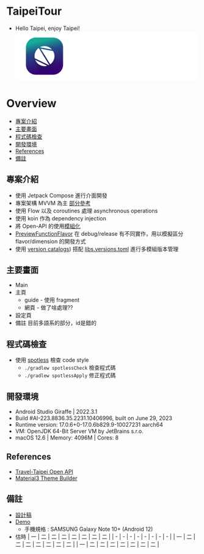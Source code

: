 # TaipeiTour
- Hello Taipei, enjoy Taipei!
  ![](./doc/cover.png)

# Overview
- [專案介紹](#專案介紹)
- [主要畫面](#主要畫面)
- [程式碼檢查](#程式碼檢查)
- [開發環境](#開發環境)
- [References](#References)
- [備註](#備註)

## 專案介紹
- 使用 Jetpack Compose 進行介面開發
- 專案架構 MVVM 為主 [部分參考](https://github.com/android/architecture-samples "Android Architecture Samples")
- 使用 Flow 以及 coroutines 處理 asynchronous operations
- 使用 koin 作為 dependency injection
- 將 Open-API 的使用[模組化](https://github.com/7ANG2C/TaipeiTour/tree/feature/prepare_readme/TaipeiTourApi "TaipeiTourApi")
- [PreviewFunctionFlavor] 在 debug/release 有不同實作，用以模擬區分 flavor/dimension 的開發方式
- 使用 [version catalogs](https://developer.android.com/build/migrate-to-catalogs "version catalogs")) 搭配 [libs.versions.toml] 進行多模組版本管理

## 主要畫面
- Main
- 主頁
  - guide - 使用 fragment
  - 網頁 - 做了啥處理??
- 設定頁
- 備註 目前多語系的部分，id是錯的

## 程式碼檢查
- 使用 [spotless](https://github.com/diffplug/spotless "spotless") 檢查 code style
    - `./gradlew spotlessCheck` 檢查程式碼
    - `./gradlew spotlessApply` 修正程式碼

## 開發環境
- Android Studio Giraffe | 2022.3.1
- Build #AI-223.8836.35.2231.10406996, built on June 29, 2023
- Runtime version: 17.0.6+0-17.0.6b829.9-10027231 aarch64
- VM: OpenJDK 64-Bit Server VM by JetBrains s.r.o.
- macOS 12.6 | Memory: 4096M | Cores: 8

## References
- [Travel-Taipei Open API](https://www.travel.taipei/open-api/swagger/ui/index#/ "travel-taipei-open-api")
- [Material3 Theme Builder](https://m3.material.io/theme-builder#/custom "md3-theme-builder")

## 備註
- [設計稿](https://www.figma.com/file/XZ3fJaUESt5pWt8JuAoxey/TaipeiTour?type=design&node-id=0-1&mode=design "Figma")
- [Demo](https://www.youtube.com/watch?v=i3aD9Is7a2U "Youtube")
  - 手機規格 : SAMSUNG Galaxy Note 10+ (Android 12)
- 估時
  | 一 | 二 | 二 | 二 | 二 | 二 | 二 | 二 |
  | - | - | - | - | - | - | - | - |
  | 一 | 二 | 二 | 二 | 二 | 二 | 二 | 二 |
  | 一 | 二 | 二 | 二 | 二 | 二 | 二 | 二 |

[PreviewFunctionFlavor]: ./app/src/main/java/com/fang/taipeitour/flavor/PreviewFunctionFlavor.kt
[libs.versions.toml]: ./gradle/libs.versions.toml
